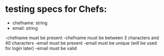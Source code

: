 

# testing specs for Chefs:

* chefname: string
* email: string


 -chefname must be present
 -chefname must be between 3 characters and 40 characters
 -email must be present
 -email must be unique (will be used for login later)
 -email must be valid
